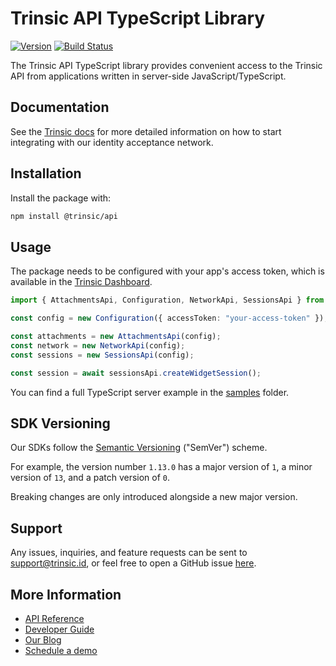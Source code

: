 # Trinsic API TypeScript Library

[![Version](https://img.shields.io/npm/v/@trinsic/api.svg)](https://www.npmjs.org/package/@trinsic/api)
[![Build Status](https://github.com/trinsic-id/sdk/actions/workflows/api-typescript-release.yml/badge.svg)](https://github.com/trinsic-id/sdk/actions?query=branch%main)

The Trinsic API TypeScript library provides convenient access to the Trinsic API from applications written in server-side JavaScript/TypeScript.

## Documentation

See the [Trinsic docs](https://docs.trinsic.id/docs/) for more detailed information on how to start integrating with our identity acceptance network.

## Installation

Install the package with:

```sh
npm install @trinsic/api
```

## Usage

The package needs to be configured with your app's access token, which is
available in the [Trinsic Dashboard](https://dashboard.trinsic.id).

<!-- prettier-ignore -->
```ts
import { AttachmentsApi, Configuration, NetworkApi, SessionsApi } from "@trinsic/api";

const config = new Configuration({ accessToken: "your-access-token" });

const attachments = new AttachmentsApi(config);
const network = new NetworkApi(config);
const sessions = new SessionsApi(config);

const session = await sessionsApi.createWidgetSession();
```

You can find a full TypeScript server example in the [samples](https://github.com/trinsic-id/sdk/tree/main/api-typescript/samples) folder.

## SDK Versioning

Our SDKs follow the [Semantic Versioning](https://semver.org) ("SemVer") scheme.

For example, the version number `1.13.0` has a major version of `1`, a minor version of `13`, and a patch version of `0`.

Breaking changes are only introduced alongside a new major version.

## Support

Any issues, inquiries, and feature requests can be sent to [support@trinsic.id](mailto:support@trinsic.id), or feel free to open a GitHub issue [here](https://github.com/trinsic-id/sdk/issues).

## More Information

- [API Reference](https://docs.trinsic.id/reference)
- [Developer Guide](https://docs.trinsic.id/docs/developer-tools)
- [Our Blog](https://trinsic.id/blog/)
- [Schedule a demo](https://trinsic.id/contact/)
